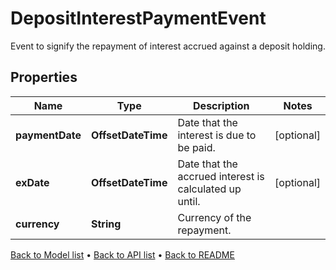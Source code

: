 

# DepositInterestPaymentEvent

Event to signify the repayment of interest accrued against a deposit holding.

## Properties

| Name | Type | Description | Notes |
|------------ | ------------- | ------------- | -------------|
|**paymentDate** | **OffsetDateTime** | Date that the interest is due to be paid. |  [optional] |
|**exDate** | **OffsetDateTime** | Date that the accrued interest is calculated up until. |  [optional] |
|**currency** | **String** | Currency of the repayment. |  |



[Back to Model list](../README.md#documentation-for-models) &#8226; [Back to API list](../README.md#documentation-for-api-endpoints) &#8226; [Back to README](../README.md)


